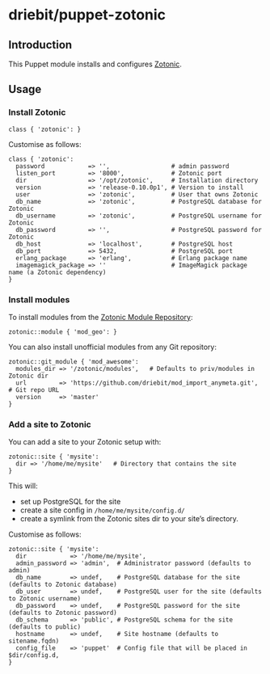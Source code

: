 driebit/puppet-zotonic
====================

Introduction
------------

This Puppet module installs and configures [Zotonic](http://zotonic.com/).

Usage
-----

### Install Zotonic

```puppet
class { 'zotonic': }
```

Customise as follows:

```puppet
class { 'zotonic':
  password            => '',                 # admin password
  listen_port         => '8000',             # Zotonic port
  dir                 => '/opt/zotonic',     # Installation directory
  version             => 'release-0.10.0p1', # Version to install
  user                => 'zotonic',          # User that owns Zotonic
  db_name             => 'zotonic',          # PostgreSQL database for Zotonic
  db_username         => 'zotonic',          # PostgreSQL username for Zotonic
  db_password         => '',                 # PostgreSQL password for Zotonic
  db_host             => 'localhost',        # PostgreSQL host
  db_port             => 5432,               # PostgreSQL port
  erlang_package      => 'erlang',           # Erlang package name
  imagemagick_package => ''                  # ImageMagick package name (a Zotonic dependency)
}
```

### Install modules

To install modules from the [Zotonic Module Repository](http://modules.zotonic.com/):

```puppet
zotonic::module { 'mod_geo': }
```

You can also install unofficial modules from any Git repository:

```puppet
zotonic::git_module { 'mod_awesome':
  modules_dir => '/zotonic/modules',   # Defaults to priv/modules in Zotonic dir
  url         => 'https://github.com/driebit/mod_import_anymeta.git',   # Git repo URL
  version     => 'master'
}
```

### Add a site to Zotonic

You can add a site to your Zotonic setup with:

```puppet
zotonic::site { 'mysite':
  dir => '/home/me/mysite'   # Directory that contains the site
}
```

This will:
* set up PostgreSQL for the site
* create a site config in `/home/me/mysite/config.d/`
* create a symlink from the Zotonic sites dir to your site’s directory.

Customise as follows:

```puppet
zotonic::site { 'mysite':
  dir            => '/home/me/mysite',
  admin_password => 'admin',  # Administrator password (defaults to admin)
  db_name        => undef,    # PostgreSQL database for the site (defaults to Zotonic database)
  db_user        => undef,    # PostgreSQL user for the site (defaults to Zotonic username)
  db_password    => undef,    # PostgreSQL password for the site (defaults to Zotonic password)
  db_schema      => 'public', # PostgreSQL schema for the site (defaults to public)
  hostname       => undef,    # Site hostname (defaults to sitename.fqdn)
  config_file    => 'puppet'  # Config file that will be placed in $dir/config.d,
}
```
